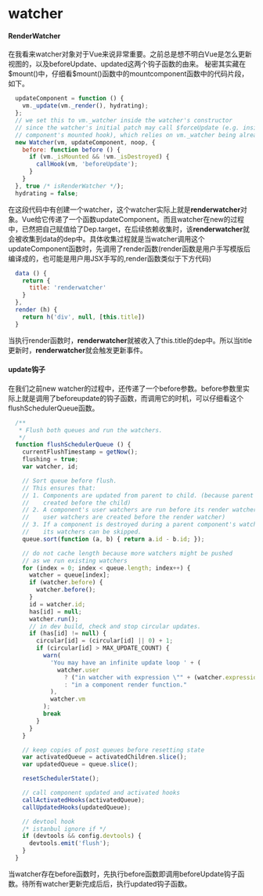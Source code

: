 # watcher

#### RenderWatcher
在我看来watcher对象对于Vue来说非常重要。之前总是想不明白Vue是怎么更新视图的，以及beforeUpdate、updated这两个钩子函数的由来。
秘密其实藏在\$mount()中，仔细看\$mount()函数中的mountcomponent函数中的代码片段，如下。
```js
  updateComponent = function () {
    vm._update(vm._render(), hydrating);
  };
  // we set this to vm._watcher inside the watcher's constructor
  // since the watcher's initial patch may call $forceUpdate (e.g. inside child
  // component's mounted hook), which relies on vm._watcher being already defined
  new Watcher(vm, updateComponent, noop, {
    before: function before () {
      if (vm._isMounted && !vm._isDestroyed) {
        callHook(vm, 'beforeUpdate');
      }
    }
  }, true /* isRenderWatcher */);
  hydrating = false;
```
在这段代码中有创建一个watcher，这个watcher实际上就是**renderwatcher**对象。Vue给它传递了一个函数updateComponent。而且watcher在new的过程中，已然把自己赋值给了Dep.target，在后续依赖收集时，该**renderwatcher**就会被收集到data的dep中。具体收集过程就是当watcher调用这个updateComponent函数时，先调用了render函数(render函数是用户手写模版后编译成的，也可能是用户用JSX手写的,render函数类似于下方代码)

```js
  data () {
    return {
      title: 'renderwatcher'
    }
  },
  render (h) {
    return h('div', null, [this.title])
  }
```

当执行render函数时，**renderwatcher**就被收入了this.title的dep中。所以当title更新时，**renderwatcher**就会触发更新事件。

#### update钩子

在我们之前new watcher的过程中，还传递了一个before参数。before参数里实际上就是调用了beforeupdate的钩子函数，而调用它的时机，可以仔细看这个flushSchedulerQueue函数。
```js
  /**
   * Flush both queues and run the watchers.
   */
  function flushSchedulerQueue () {
    currentFlushTimestamp = getNow();
    flushing = true;
    var watcher, id;

    // Sort queue before flush.
    // This ensures that:
    // 1. Components are updated from parent to child. (because parent is always
    //    created before the child)
    // 2. A component's user watchers are run before its render watcher (because
    //    user watchers are created before the render watcher)
    // 3. If a component is destroyed during a parent component's watcher run,
    //    its watchers can be skipped.
    queue.sort(function (a, b) { return a.id - b.id; });

    // do not cache length because more watchers might be pushed
    // as we run existing watchers
    for (index = 0; index < queue.length; index++) {
      watcher = queue[index];
      if (watcher.before) {
        watcher.before();
      }
      id = watcher.id;
      has[id] = null;
      watcher.run();
      // in dev build, check and stop circular updates.
      if (has[id] != null) {
        circular[id] = (circular[id] || 0) + 1;
        if (circular[id] > MAX_UPDATE_COUNT) {
          warn(
            'You may have an infinite update loop ' + (
              watcher.user
                ? ("in watcher with expression \"" + (watcher.expression) + "\"")
                : "in a component render function."
            ),
            watcher.vm
          );
          break
        }
      }
    }

    // keep copies of post queues before resetting state
    var activatedQueue = activatedChildren.slice();
    var updatedQueue = queue.slice();

    resetSchedulerState();

    // call component updated and activated hooks
    callActivatedHooks(activatedQueue);
    callUpdatedHooks(updatedQueue);

    // devtool hook
    /* istanbul ignore if */
    if (devtools && config.devtools) {
      devtools.emit('flush');
    }
  }
```

当watcher存在before函数时，先执行before函数即调用beforeUpdate钩子函数。待所有watcher更新完成后后，执行updated钩子函数。